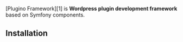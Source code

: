 [Plugino Framework][1] is **Wordpress plugin development framework** based on Symfony components.

Installation
------------